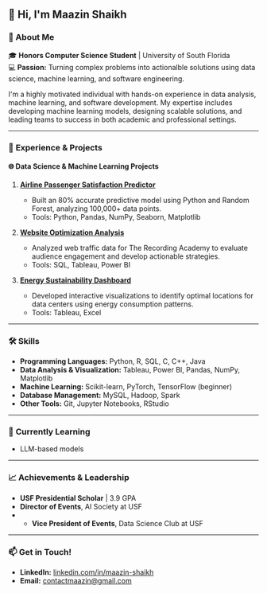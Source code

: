 ## 👋 Hi, I'm Maazin Shaikh  

### 🌟 About Me  
🎓 **Honors Computer Science Student** | University of South Florida  
💻 **Passion:** Turning complex problems into actionalble solutions using data science, machine learning, and software engineering.  

I'm a highly motivated individual with hands-on experience in data analysis, machine learning, and software development. My expertise includes developing machine learning models, designing scalable solutions, and leading teams to success in both academic and professional settings.  

---  

### 💼 **Experience & Projects**  
#### **🌐 Data Science & Machine Learning Projects**  
1. **[Airline Passenger Satisfaction Predictor](#)**  
   - Built an 80% accurate predictive model using Python and Random Forest, analyzing 100,000+ data points.  
   - Tools: Python, Pandas, NumPy, Seaborn, Matplotlib  

2. **[Website Optimization Analysis](#)**  
   - Analyzed web traffic data for The Recording Academy to evaluate audience engagement and develop actionable strategies.  
   - Tools: SQL, Tableau, Power BI  

3. **[Energy Sustainability Dashboard](#)**  
   - Developed interactive visualizations to identify optimal locations for data centers using energy consumption patterns.  
   - Tools: Tableau, Excel  

---

### 🛠 **Skills**  
- **Programming Languages:** Python, R, SQL, C, C++, Java  
- **Data Analysis & Visualization:** Tableau, Power BI, Pandas, NumPy, Matplotlib  
- **Machine Learning:** Scikit-learn, PyTorch, TensorFlow (beginner)  
- **Database Management:** MySQL, Hadoop, Spark  
- **Other Tools:** Git, Jupyter Notebooks, RStudio  

---

### 🌱 **Currently Learning**  
- LLM-based models  

---

### 📈 **Achievements & Leadership**  
- **USF Presidential Scholar** | 3.9 GPA  
- **Director of Events**, AI Society at USF
- - **Vice President of Events**, Data Science Club at USF 
 
---

### 📫 **Get in Touch!**  
- **LinkedIn:** [linkedin.com/in/maazin-shaikh](https://www.linkedin.com/in/maazin-shaikh)  
- **Email:** contactmaazin@gmail.com  

<!--
**maazin/maazin** is a ✨ _special_ ✨ repository because its `README.md` (this file) appears on your GitHub profile.

Here are some ideas to get you started:

- 🔭 I’m currently working on ...
- 🌱 I’m currently learning ...
- 👯 I’m looking to collaborate on ...
- 🤔 I’m looking for help with ...
- 💬 Ask me about ...
- 📫 How to reach me: ...
- 😄 Pronouns: ...
- ⚡ Fun fact: ...
-->

